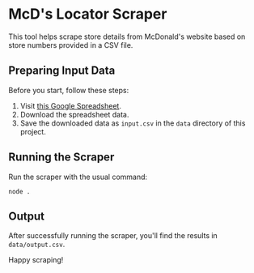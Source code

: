 # McD's Locator Scraper

This tool helps scrape store details from McDonald's website based on store numbers provided in a CSV file.

## Preparing Input Data

Before you start, follow these steps:

1. Visit [this Google Spreadsheet](https://docs.google.com/spreadsheets/d/1LTMPTdds-YGHgsxX6hdqsySIgh1SCMNwYK8U5DiHDr0/edit#gid=0).
2. Download the spreadsheet data.
3. Save the downloaded data as `input.csv` in the `data` directory of this project.

## Running the Scraper

Run the scraper with the usual command:

```
node .
```

## Output

After successfully running the scraper, you'll find the results in `data/output.csv`.

Happy scraping!
